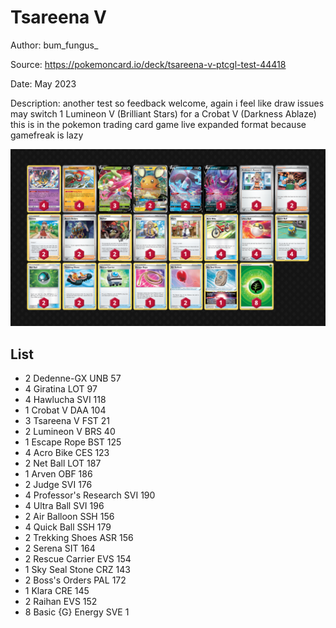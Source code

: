 # Tsareena V

Author: bum_fungus_

Source: <https://pokemoncard.io/deck/tsareena-v-ptcgl-test-44418>

Date: May 2023

Description: another test so feedback welcome, again i feel like draw issues may switch 1 Lumineon V (Brilliant Stars) for a Crobat V (Darkness Ablaze)  this is in the pokemon trading card game live expanded format because gamefreak is lazy

![decklist](../../images/SVI/Tsareena%20V/1-%20Tsareena%20V.png)

## List

* 2 Dedenne-GX UNB 57
* 4 Giratina LOT 97
* 4 Hawlucha SVI 118
* 1 Crobat V DAA 104
* 3 Tsareena V FST 21
* 2 Lumineon V BRS 40
* 1 Escape Rope BST 125
* 4 Acro Bike CES 123
* 2 Net Ball LOT 187
* 1 Arven OBF 186
* 2 Judge SVI 176
* 4 Professor's Research SVI 190
* 4 Ultra Ball SVI 196
* 2 Air Balloon SSH 156
* 4 Quick Ball SSH 179
* 2 Trekking Shoes ASR 156
* 2 Serena SIT 164
* 2 Rescue Carrier EVS 154
* 1 Sky Seal Stone CRZ 143
* 2 Boss's Orders PAL 172
* 1 Klara CRE 145
* 2 Raihan EVS 152
* 8 Basic {G} Energy SVE 1
